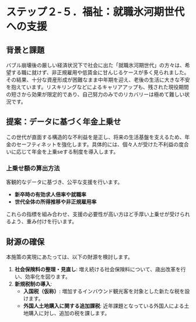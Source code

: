 # ステップ２-５．福祉：就職氷河期世代への支援

## 背景と課題
バブル崩壊後の厳しい経済状況下で社会に出た「就職氷河期世代」の方々は、希望する職に就けず、非正規雇用や低賃金に甘んじるケースが多く見られました。その結果、十分な資産形成が困難なまま中年期を迎え、老後の生活に大きな不安を抱えています。リスキリングなどによるキャリアアップも、残された現役期間の短さから効果が限定的であり、自己努力のみでのリカバリーは極めて難しい状況です。

## 提案：データに基づく年金上乗せ
この世代が直面する構造的な不利益を是正し、将来の生活基盤を支えるため、年金のセーフティネットを強化します。具体的には、個々人が受けた不利益の度合いに応じて年金を上乗seする制度を導入します。

### 上乗せ額の算出方法
客観的なデータに基づき、公平な支援を行います。
*   **新卒時の有効求人倍率や就職率**
*   **世代全体の所得推移や非正規雇用率**

これらの指標を組み合わせ、支援の必要性が高い方ほど手厚い上乗せが受けられるよう、重み付けを行います。

## 財源の確保
本施策の実現にあたっては、以下の財源を検討します。
1.  **社会保険料の整理・見直し**: 増え続ける社会保険料について、歳出改革を行い、効率化を図ります。
2.  **新規税制の導入**:
    *   **入国税（仮称）**: 増加するインバウンド観光客を対象とした新たな税を設けます。
    *   **外国人土地購入に関する追加課税**: 近年課題となっている外国人による土地購入に対し、追加の税を課します。